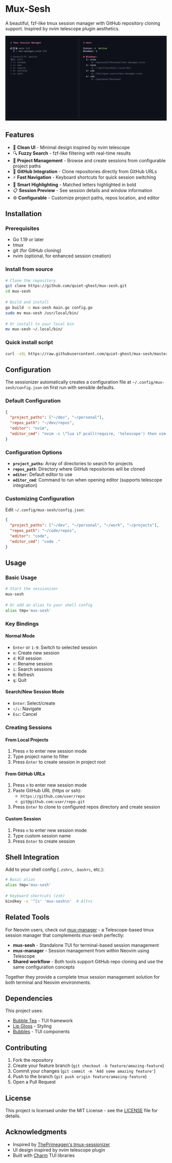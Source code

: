 # Mux-Sesh

A beautiful, fzf-like tmux session manager with GitHub repository cloning support. Inspired by nvim telescope plugin aesthetics.

![Screenshot](screenshot.png)

## Features

- 🎨 **Clean UI** - Minimal design inspired by nvim telescope
- 🔍 **Fuzzy Search** - fzf-like filtering with real-time results
- 📁 **Project Management** - Browse and create sessions from configurable project paths
- 🐙 **GitHub Integration** - Clone repositories directly from GitHub URLs
- ⚡ **Fast Navigation** - Keyboard shortcuts for quick session switching
- 🎯 **Smart Highlighting** - Matched letters highlighted in bold
- 📋 **Session Preview** - See session details and window information
- ⚙️ **Configurable** - Customize project paths, repos location, and editor

## Installation

### Prerequisites

- Go 1.19 or later
- tmux
- git (for GitHub cloning)
- nvim (optional, for enhanced session creation)

### Install from source

```bash
# Clone the repository
git clone https://github.com/quiet-ghost/mux-sesh.git
cd mux-sesh

# Build and install
go build -o mux-sesh main.go config.go
sudo mv mux-sesh /usr/local/bin/

# Or install to your local bin
mv mux-sesh ~/.local/bin/
```

### Quick install script

```bash
curl -sSL https://raw.githubusercontent.com/quiet-ghost/mux-sesh/master/install.sh | bash
```

## Configuration

The sessionizer automatically creates a configuration file at `~/.config/mux-sesh/config.json` on first run with sensible defaults.

### Default Configuration

```json
{
  "project_paths": ["~/dev", "~/personal"],
  "repos_path": "~/dev/repos",
  "editor": "nvim",
  "editor_cmd": "nvim -c \"lua if pcall(require, 'telescope') then vim.cmd('Telescope find_files') end\""
}
```

### Configuration Options

- **`project_paths`**: Array of directories to search for projects
- **`repos_path`**: Directory where GitHub repositories will be cloned
- **`editor`**: Default editor to use
- **`editor_cmd`**: Command to run when opening editor (supports telescope integration)

### Customizing Configuration

Edit `~/.config/mux-sesh/config.json`:

```json
{
  "project_paths": ["~/dev", "~/personal", "~/work", "~/projects"],
  "repos_path": "~/code/repos",
  "editor": "code",
  "editor_cmd": "code ."
}
```

## Usage

### Basic Usage

```bash
# Start the sessionizer
mux-sesh

# Or add an alias to your shell config
alias tmp='mux-sesh'
```

### Key Bindings

#### Normal Mode

- `Enter` or `1-9`: Switch to selected session
- `n`: Create new session
- `d`: Kill session
- `r`: Rename session
- `i`: Search sessions
- `R`: Refresh
- `q`: Quit

#### Search/New Session Mode

- `Enter`: Select/create
- `↑/↓`: Navigate
- `Esc`: Cancel

### Creating Sessions

#### From Local Projects

1. Press `n` to enter new session mode
2. Type project name to filter
3. Press `Enter` to create session in project root

#### From GitHub URLs

1. Press `n` to enter new session mode
2. Paste GitHub URL (https or ssh):
   - `https://github.com/user/repo`
   - `git@github.com:user/repo.git`
3. Press `Enter` to clone to configured repos directory and create session

#### Custom Session

1. Press `n` to enter new session mode
2. Type custom session name
3. Press `Enter` to create session

## Shell Integration

Add to your shell config (`.zshrc`, `.bashrc`, etc.):

```bash
# Basic alias
alias tmp='mux-sesh'

# Keyboard shortcuts (zsh)
bindkey -s '^[s' 'mux-sesh\n'  # Alt+s
```

## Related Tools

For Neovim users, check out [mux-manager](https://github.com/quiet-ghost/mux-manager) - a Telescope-based tmux session manager that complements mux-sesh perfectly:

- **mux-sesh** - Standalone TUI for terminal-based session management
- **mux-manager** - Session management from within Neovim using Telescope
- **Shared workflow** - Both tools support GitHub repo cloning and use the same configuration concepts

Together they provide a complete tmux session management solution for both terminal and Neovim environments.

## Dependencies

This project uses:

- [Bubble Tea](https://github.com/charmbracelet/bubbletea) - TUI framework
- [Lip Gloss](https://github.com/charmbracelet/lipgloss) - Styling
- [Bubbles](https://github.com/charmbracelet/bubbles) - TUI components

## Contributing

1. Fork the repository
2. Create your feature branch (`git checkout -b feature/amazing-feature`)
3. Commit your changes (`git commit -m 'Add some amazing feature'`)
4. Push to the branch (`git push origin feature/amazing-feature`)
5. Open a Pull Request

## License

This project is licensed under the MIT License - see the [LICENSE](LICENSE) file for details.

## Acknowledgments

- Inspired by [ThePrimeagen's tmux-sessionizer](https://github.com/ThePrimeagen/.dotfiles/blob/master/bin/.local/scripts/tmux-sessionizer)
- UI design inspired by nvim telescope plugin
- Built with [Charm](https://charm.sh/) TUI libraries

